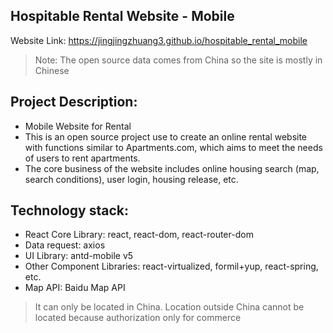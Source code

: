 ## Hospitable Rental Website - Mobile
Website Link: https://jingjingzhuang3.github.io/hospitable_rental_mobile
> Note: The open source data comes from China so the site is mostly in Chinese
## Project Description:
- Mobile Website for Rental
- This is an open source project use to create an online rental website with functions similar to Apartments.com, which aims to meet the needs of users to rent apartments.
- The core business of the website includes online housing search (map, search conditions), user login, housing release, etc.

## Technology stack:
- React Core Library: react, react-dom, react-router-dom
- Data request: axios
- UI Library: antd-mobile v5
- Other Component Libraries: react-virtualized, formil+yup, react-spring, etc.
- Map API: Baidu Map API
> It can only be located in China. Location outside China cannot be located because authorization only for commerce
